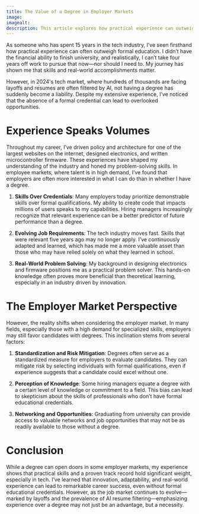 ```yaml
---
title: The Value of a Degree in Employer Markets
image: 
imagealt: 
description: This article explores how practical experience can outweigh formal education in today's job market, especially in the tech industry. It discusses the challenges faced by skilled professionals without degrees in an evolving landscape marked by layoffs and AI resume filtering.
---
```


As someone who has spent 15 years in the tech industry, I’ve seen firsthand how practical experience can often outweigh formal education. I didn’t have the financial ability to finish university, and realistically, I can’t take four years off work to pursue that now—nor should I need to. My journey has shown me that skills and real-world accomplishments matter.

However, in 2024's tech market, where hundreds of thousands are facing layoffs and resumes are often filtered by AI, not having a degree has suddenly become a liability. Despite my extensive experience, I’ve noticed that the absence of a formal credential can lead to overlooked opportunities.

# Experience Speaks Volumes

Throughout my career, I’ve driven policy and architecture for one of the largest websites on the internet, designed electronics, and written microcontroller firmware. These experiences have shaped my understanding of the industry and honed my problem-solving skills. In employee markets, where talent is in high demand, I’ve found that employers are often more interested in what I can do than in whether I have a degree.

1. **Skills Over Credentials**: Many employers today prioritize demonstrable skills over formal qualifications. My ability to create code that impacts millions of users speaks to my capabilities. Hiring managers increasingly recognize that relevant experience can be a better predictor of future performance than a degree.

2. **Evolving Job Requirements**: The tech industry moves fast. Skills that were relevant five years ago may no longer apply. I’ve continuously adapted and learned, which has made me a more valuable asset than those who may have relied solely on what they learned in school.

3. **Real-World Problem Solving**: My background in designing electronics and firmware positions me as a practical problem solver. This hands-on knowledge often proves more beneficial than theoretical learning, especially in an industry driven by innovation.

# The Employer Market Perspective

However, the reality shifts when considering the employer market. In many fields, especially those with a high demand for specialized skills, employers may still favor candidates with degrees. This inclination stems from several factors:

1. **Standardization and Risk Mitigation**: Degrees often serve as a standardized measure for employers to evaluate candidates. They can mitigate risk by selecting individuals with formal qualifications, even if experience suggests that a candidate could excel without one.

2. **Perception of Knowledge**: Some hiring managers equate a degree with a certain level of knowledge or commitment to a field. This bias can lead to skepticism about the skills of professionals who don’t have formal educational credentials.

3. **Networking and Opportunities**: Graduating from university can provide access to valuable networks and job opportunities that may not be as readily available to those without a degree.

# Conclusion

While a degree can open doors in some employer markets, my experience shows that practical skills and a proven track record hold significant weight, especially in tech. I’ve learned that innovation, adaptability, and real-world experience can lead to remarkable career success, even without formal educational credentials. However, as the job market continues to evolve—marked by layoffs and the prevalence of AI resume filtering—emphasizing experience over a degree may not just be an advantage, but a necessity.
